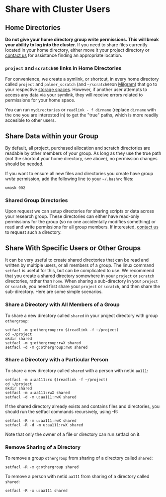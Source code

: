 # Share with Cluster Users

## Home Directories

**Do not give your home directory group write permissions. This will break your ability to log into the cluster.**  If you need to share files currently located in your home directory, either move it your project directory or [contact us](/#get-help) for assistance finding an appropriate location.

### `project` and `scratch60` links in Home Directories

For convenience, we create a symlink, or shortcut, in every home directory called `project` and `palmer_scratch` (and `~/scratch60`on [Milgram](/clusters/milgram)) that go to your respective [storage spaces](/data/hpc-storage). However, if another user attempts to access any data via your symlink, they will receive errors related to permissions for your home space.

You can run `mydirectories` or `readlink - f dirname` (replace `dirname` with the one you are interested in) to get the "true" paths, which is more readily accesible to other users.

## Share Data within your Group

By default, all project, purchased allocation and scratch directories are readable by other members of your group. As long as they use the true path (not the shortcut your home directory, see above), no permission changes should be needed.

If you want to ensure all new files and directories you create have group *write* permission, add the following line to your `~/.bashrc` files:

```
umask 002
```

### Shared Group Directories

Upon request we can setup directories for sharing scripts or data across your research group. These directories can either have read-only permissions for the group (so no one accidentally modifies something) or read and write permissions for all group members. If interested, [contact us](/#get-help) to request such a directory.

## Share With Specific Users or Other Groups

It can be very useful to create shared directories that can be read and written by multiple users, or all members of a group. The linux command `setfacl` is useful for this, but can be complicated to use. We recommend that you create a shared directory somewhere in your `project` or `scratch` directories, rather than `home`. When sharing a sub-directory in your `project` or `scratch`, you need first share your `project` or `scratch`, and then share the sub-directory. Here are some simple scenarios.
    

### Share a Directory with All Members of a Group

To share a new directory called `shared` in your project directory with group `othergroup`:

```
setfacl -m g:othergroup:rx $(readlink -f ~/project)
cd ~/project
mkdir shared
setfacl -m g:othergroup:rwX shared
setfacl -d -m g:othergroup:rwX shared
```

### Share a Directory with a Particular Person

To share a new directory called `shared` with a person with netid `aa111`:

```
setfacl -m u:aa111:rx $(readlink -f ~/project)
cd ~/project
mkdir shared
setfacl -m u:aa111:rwX shared
setfacl -d -m u:aa111:rwX shared
```

If the shared directory already exists and contains files and directories, you should run the setfacl commands recursively, using -R:

```
setfacl -R -m u:aa111:rwX shared
setfacl -R -d -m u:aa111:rwX shared
```

Note that only the owner of a file or directory can run setfacl on it.

### Remove Sharing of a Directory

To remove a group `othergroup` from sharing of a directory called `shared`:

```
setfacl -R -x g:othergroup shared
```

To remove a person with netid `aa111` from sharing of a directory called `shared`:

```
setfacl -R -x u:aa111 shared
```
